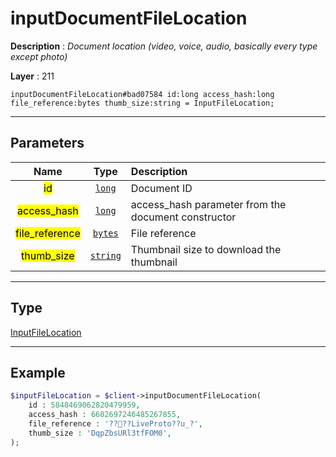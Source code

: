 # inputDocumentFileLocation

**Description** : *Document location \(video, voice, audio, basically every type except photo\)*

**Layer** : 211

```tl
inputDocumentFileLocation#bad07584 id:long access_hash:long file_reference:bytes thumb_size:string = InputFileLocation;
```

---

## Parameters

| Name | Type | Description |
| :---: | :---: | :--- |
| <mark>id</mark> | [`long`](type/long) | Document ID |
| <mark>access_hash</mark> | [`long`](type/long) | access_hash parameter from the document constructor |
| <mark>file_reference</mark> | [`bytes`](type/bytes) | File reference |
| <mark>thumb_size</mark> | [`string`](type/string) | Thumbnail size to download the thumbnail |

---

## Type

[InputFileLocation](type/InputFileLocation)

---

## Example

```php
$inputFileLocation = $client->inputDocumentFileLocation(
	id : 5848469062820479959,
	access_hash : 6602697246485267855,
	file_reference : '????LiveProto??u_?',
	thumb_size : 'DqpZbsURl3tfFOM0',
);
```